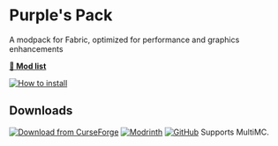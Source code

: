 # Purple's Pack

A modpack for Fabric, optimized for performance and graphics enhancements

[**📜 Mod list**](modlist.md)

[![How to install](https://i.ibb.co/FbKTDYs/github.png)](how-to.md)

## Downloads

[![Download from CurseForge](https://cf.way2muchnoise.eu/full_fabulously-optimized_downloads%20on%20CurseForge.svg?badge_style=for_the_badge)](https://www.curseforge.com/minecraft/modpacks/fabulously-optimized/files) [![Modrinth](https://img.shields.io/modrinth/dt/fabulously-optimized?logo=modrinth&color=darkgreen&label=Download%20from%20Modrinth&style=for-the-badge)](https://modrinth.com/modpack/fabulously-optimized) [![GitHub](hhttps://ibb.co/QmzP5Nh?logo=github&color=black)](https://github.com/PrpleMoon/Purples-Pack/releases/tag/download)
Supports MultiMC.
